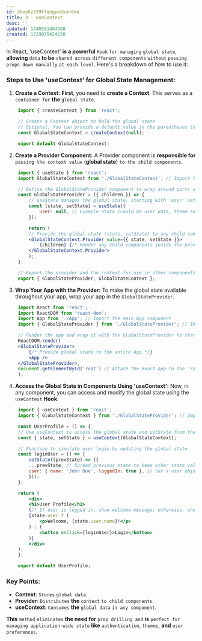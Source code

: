 ```yaml
---
id: 3boy6z339ffqngws8xontma
title: 3 - useContext
desc: ''
updated: 1740591404508
created: 1729075424150
---
```


In React, 'useContext' **is a powerful** `Hook` `for managing` `global state`, **allowing** `data` **to be** `shared across` `different components` `without` `passing props down manually` `at each level`. Here's a breakdown of how to use it:

### Steps to Use 'useContext' for Global State Management:

1. **Create a Context:**
   **First**, you need to **create a Context**. This serves as a `container for` **the** `global state`.

   ```jsx
    import { createContext } from 'react';

    // Create a Context object to hold the global state
    // Optional: You can provide a default value in the parentheses (null in this case)
    const GlobalStateContext = createContext(null);

    export default GlobalStateContext;
   ```

2. **Create a Provider Component:**
   A Provider component is **responsible for** `passing the context value` (**global state**) `to the child components`.

   ```jsx
    import { useState } from 'react';
    import GlobalStateContext from './GlobalStateContext'; // Import the created context

    // Define the GlobalStateProvider component to wrap around parts of your app
    const GlobalStateProvider = ({ children }) => {
        // useState manages the global state, starting with 'user' set to null
        const [state, setState] = useState({
            user: null, // Example state (could be user data, theme settings, etc.)
        });

        return (
        // Provide the global state (state, setState) to any child component that needs it
        <GlobalStateContext.Provider value={{ state, setState }}>
            {children} {/* Render any child components inside the provider */}
        </GlobalStateContext.Provider>
        );
    };

    // Export the provider and the context for use in other components
    export { GlobalStateProvider, GlobalStateContext };
   ```

3. **Wrap Your App with the Provider:**
   To make the global state available throughout your app, wrap your app in the `GlobalStateProvider`.

   ```jsx
    import React from 'react';
    import ReactDOM from 'react-dom';
    import App from './App'; // Import the main App component
    import { GlobalStateProvider } from './GlobalStateProvider'; // Import the global state provider

    // Render the app and wrap it with the GlobalStateProvider to share global state
    ReactDOM.render(
    <GlobalStateProvider> 
        {/* Provide global state to the entire App */}
        <App />
    </GlobalStateProvider>,
    document.getElementById('root') // Attach the React app to the 'root' element in the HTML
    );
   ```

4. **Access the Global State in Components Using 'useContext':**
   Now, in any component, you can access and modify the global state using the `useContext` **Hook**.

   ```jsx
    import { useContext } from 'react';
    import { GlobalStateContext } from './GlobalStateProvider'; // Import the global state context

    const UserProfile = () => {
    // Use useContext to access the global state and setState from the GlobalStateContext
    const { state, setState } = useContext(GlobalStateContext);

    // Function to simulate user login by updating the global state
    const loginUser = () => {
        setState((prevState) => ({
        ...prevState, // Spread previous state to keep other state values unchanged
        user: { name: 'John Doe', loggedIn: true }, // Set a user object with name and loggedIn status
        }));
    };

    return (
        <div>
        <h1>User Profile</h1>
        {/* If user is logged in, show welcome message; otherwise, show login button */}
        {state.user ? (
            <p>Welcome, {state.user.name}!</p> 
        ) : (
            <button onClick={loginUser}>Login</button>
        )}
        </div>
    );
    };

    export default UserProfile;
   ```

### Key Points:
- **Context**: `Stores` `global data`.
- **Provider**: `Distributes` **the** `context` `to child components`.
- **useContext**: `Consumes` **the** `global data` `in any component`.

**This** `method` `eliminates` **the need for** `prop drilling and` **is** `perfect for` `managing application-wide state` **like** `authentication`, `themes`, **and** `user preferences`.